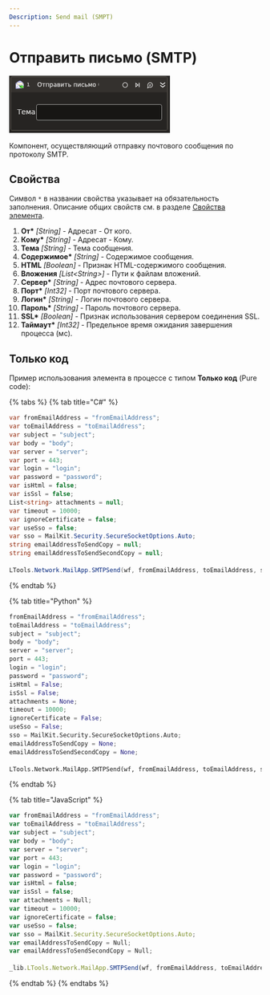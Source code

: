 ```yaml
---
Description: Send mail (SMPT)
---
```


# Отправить письмо (SMTP)

![](../../../.gitbook/assets1/studio-linux-elements-basic/send-mail-smtp-activity.png)

Компонент, осуществляющий отправку почтового сообщения по протоколу SMTP.

## Свойства
Символ `*` в названии свойства указывает на обязательность заполнения. 
Описание общих свойств см. в разделе [Свойства элемента](https://docs.primo-rpa.ru/primo-rpa/primo-studio/process/elements#svoistva-elementa).

1. **От\*** *[String]* - Адресат - От кого.
1. **Кому\*** *[String]* - Адресат - Кому.
1. **Тема** *[String]* - Тема сообщения.
1. **Содержимое\*** *[String]* - Содержимое сообщения.
1. **HTML** *[Boolean]* - Признак HTML-содержимого сообщения.
1. **Вложения** *[List\<String>]* - Пути к файлам вложений.
1. **Сервер\*** *[String]* - Адрес почтового сервера.
1. **Порт\*** *[Int32]* - Порт почтового сервера.
1. **Логин\*** *[String]* - Логин почтового сервера.
1. **Пароль\*** *[String]* - Пароль почтового сервера.
1. **SSL\*** *[Boolean]* - Признак использования сервером соединения SSL.
1. **Таймаут\*** *[Int32]* - Предельное время ожидания завершения процесса (мс).

## Только код

Пример использования элемента в процессе с типом **Только код** (Pure code):

{% tabs %}
{% tab title="C#" %}
```csharp
var fromEmailAddress = "fromEmailAddress";
var toEmailAddress = "toEmailAddress";
var subject = "subject";
var body = "body";
var server = "server";
var port = 443;
var login = "login";
var password = "password";
var isHtml = false;
var isSsl = false;
List<string> attachments = null;
var timeout = 10000;
var ignoreCertificate = false;
var useSso = false;
var sso = MailKit.Security.SecureSocketOptions.Auto;
string emailAddressToSendCopy = null;
string emailAddressToSendSecondCopy = null;

LTools.Network.MailApp.SMTPSend(wf, fromEmailAddress, toEmailAddress, subject, body, server, port, login, password, isHtml, isSsl, attachments, timeout, ignoreCertificate, useSso, sso, emailAddressToSendCopy, emailAddressToSendSecondCopy);
```
{% endtab %}

{% tab title="Python" %}
```python
fromEmailAddress = "fromEmailAddress";
toEmailAddress = "toEmailAddress";
subject = "subject";
body = "body";
server = "server";
port = 443;
login = "login";
password = "password";
isHtml = False;
isSsl = False;
attachments = None;
timeout = 10000;
ignoreCertificate = False;
useSso = False;
sso = MailKit.Security.SecureSocketOptions.Auto;
emailAddressToSendCopy = None;
emailAddressToSendSecondCopy = None;

LTools.Network.MailApp.SMTPSend(wf, fromEmailAddress, toEmailAddress, subject, body, server, port, login, password, isHtml, isSsl, attachments, timeout, ignoreCertificate, useSso, sso, emailAddressToSendCopy, emailAddressToSendSecondCopy);
```
{% endtab %}

{% tab title="JavaScript" %}
```javascript
var fromEmailAddress = "fromEmailAddress";
var toEmailAddress = "toEmailAddress";
var subject = "subject";
var body = "body";
var server = "server";
var port = 443;
var login = "login";
var password = "password";
var isHtml = false;
var isSsl = false;
var attachments = Null;
var timeout = 10000;
var ignoreCertificate = false;
var useSso = false;
var sso = MailKit.Security.SecureSocketOptions.Auto;
var emailAddressToSendCopy = Null;
var emailAddressToSendSecondCopy = Null;

_lib.LTools.Network.MailApp.SMTPSend(wf, fromEmailAddress, toEmailAddress, subject, body, server, port, login, password, isHtml, isSsl, attachments, timeout, ignoreCertificate, useSso, sso, emailAddressToSendCopy, emailAddressToSendSecondCopy);
```
{% endtab %}
{% endtabs %}
